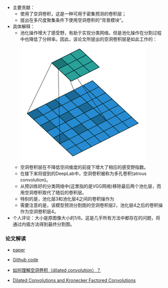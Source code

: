 * 主要贡献：
    * 使用了空洞卷积，这是一种可用于密集预测的卷积层；
    * 提出在多尺度聚集条件下使用空洞卷积的“背景模块”。
* 具体解释：
    * 池化操作增大了感受野，有助于实现分类网络。但是池化操作在分割过程中也降低了分辨率。因此，该论文所提出的空洞卷积层是如此工作的： \
    ![](readme/dilated_convolution_01.gif)
    * 空洞卷积层在不降低空间维度的前提下增大了相应的感受野指数。 
    * 在接下来将提到的DeepLab中，空洞卷积被称为多孔卷积(atrous convolution)。
    * 从预训练好的分类网络中(这里指的是VGG网络)移除最后两个池化层，而用空洞卷积取代了随后的卷积层。
    * 特别的是，池化层3和池化层4之间的卷积操作为
    * 需要注意的是，该模型预测分割图的空洞卷积层2，池化层4之后的卷积操作为空洞卷积层4。
* 个人评论：大小是原图像大小的1/8。这是几乎所有方法中都存在的问题，将通过内插方法得到最终分割图。

### 论文解读
* [paper](paper/2016-Multi-Scale%20Context%20Aggregation%20by%20Dilated%20Convolutions.pdf)
* [Github code](https://github.com/jiye-ML/Semantic_Segmentation_DilateConvolution.git)

* [如何理解空洞卷积（dilated convolution）？](https://www.zhihu.com/question/54149221)
* [Dilated Convolutions and Kronecker Factored Convolutions](http://www.inference.vc/dilated-convolutions-and-kronecker-factorisation/)

